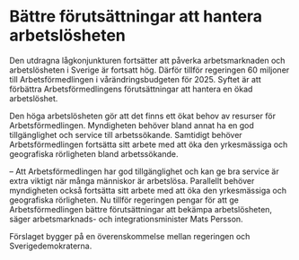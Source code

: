 # Bättre förutsättningar att hantera arbetslösheten

Den utdragna lågkonjunkturen fortsätter att påverka arbetsmarknaden och arbetslösheten i Sverige är fortsatt hög. Därför tillför regeringen 60 miljoner till Arbetsförmedlingen i vårändringsbudgeten för 2025. Syftet är att förbättra Arbetsförmedlingens förutsättningar att hantera en ökad arbetslöshet.

Den höga arbetslösheten gör att det finns ett ökat behov av resurser för Arbetsförmedlingen. Myndigheten behöver bland annat ha en god tillgänglighet och service till arbetssökande. Samtidigt behöver Arbetsförmedlingen fortsätta sitt arbete med att öka den yrkesmässiga och geografiska rörligheten bland arbetssökande.

– Att Arbetsförmedlingen har god tillgänglighet och kan ge bra service är extra viktigt när många människor är arbetslösa. Parallellt behöver myndigheten också fortsätta sitt arbete med att öka den yrkesmässiga och geografiska rörligheten. Nu tillför regeringen pengar för att ge Arbetsförmedlingen bättre förutsättningar att bekämpa arbetslösheten, säger arbetsmarknads- och integrationsminister Mats Persson.

Förslaget bygger på en överenskommelse mellan regeringen och Sverigedemokraterna.
